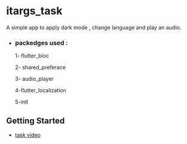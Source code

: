 # itargs_task

A simple app to apply dark mode , change language and play an audio.  


- ### packedges used :
  1- flutter_bloc

  2- shared_preferace
  
  3- audio_player
  
  4-flutter_localization
  
  5-intl


## Getting Started

- [task video](https://drive.google.com/drive/folders/1oGfZY1yhFxrh-Z2YFBAs3vGKgrzKzduY)


